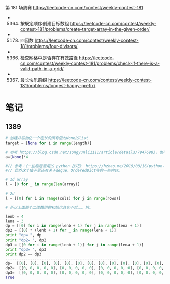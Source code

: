 
第 181 场周赛 https://leetcode-cn.com/contest/weekly-contest-181
- 5364. 按既定顺序创建目标数组 https://leetcode-cn.com/contest/weekly-contest-181/problems/create-target-array-in-the-given-order/
- 5178. 四因数 https://leetcode-cn.com/contest/weekly-contest-181/problems/four-divisors/
- 5366. 检查网格中是否存在有效路径 https://leetcode-cn.com/contest/weekly-contest-181/problems/check-if-there-is-a-valid-path-in-a-grid/
- 5367. 最长快乐前缀 https://leetcode-cn.com/contest/weekly-contest-181/problems/longest-happy-prefix/

# 笔记

## 1389

```py
# 创建并初始化一个定长的所有值为None的list
target = [None for i in range(length)]

# 参考 https://blog.csdn.net/songyunli1111/article/details/79476983，也可以用
a=[None]*4
```

```py
#// 参考：《一些刷题常用的 python 技巧》 https://hzhao.me/2019/08/16/python-leetcode-trick/
#// 此外这个帖子里还有关于deque、OrderedDict等的一些内容。

# 1d array
l = [0 for _ in range(len(array)]

# 2d
l = [[0] for i in range(cols) for j in range(rows)]
```

```py
# 所以上面那个二维数组的初始化其实不对。。。坑。

lenb = 4
lena = 3
dp = [[0] for i in range(lenb + 1) for j in range(lena + 1)]
dp2 = [[0] * (lenb + 1) for _ in range(lena + 1)]
print "dp= ", dp
print "dp2= ", dp2
dp3 = [[0 for i in range(lenb + 1)] for j in range(lena + 1)]
print "dp3= ", dp3
print dp2 == dp3
--------------------------------------------------
dp=  [[0], [0], [0], [0], [0], [0], [0], [0], [0], [0], [0], [0], [0], [0], [0], [0], [0], [0], [0], [0]]
dp2=  [[0, 0, 0, 0, 0], [0, 0, 0, 0, 0], [0, 0, 0, 0, 0], [0, 0, 0, 0, 0]]
dp3=  [[0, 0, 0, 0, 0], [0, 0, 0, 0, 0], [0, 0, 0, 0, 0], [0, 0, 0, 0, 0]]
True
```
